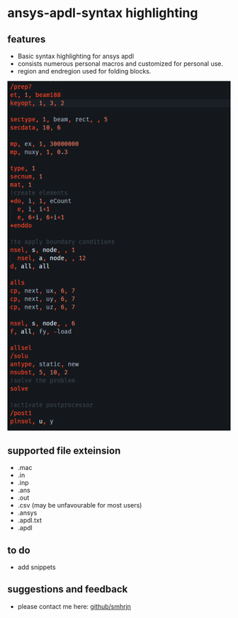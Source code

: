 # ansys-apdl-syntax highlighting

## features

- Basic syntax highlighting for ansys apdl
- consists numerous personal macros and customized for personal use.
- region and endregion used for folding blocks.

![screenshot](images/shot.png)

## supported file exteinsion

- .mac
- .in
- .inp
- .ans
- .out
- .csv (may be unfavourable for most users)
- .ansys
- .apdl.txt
- .apdl

## to do

- add snippets

## suggestions and feedback

- please contact me here: [github/smhrjn](https://github.com/smhrjn/apdl-syntax)
